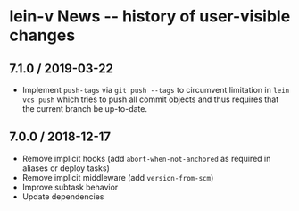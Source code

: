 # lein-v News -- history of user-visible changes

## 7.1.0 / 2019-03-22

* Implement `push-tags` via `git push --tags` to circumvent limitation in `lein vcs push` which tries to push all commit objects and thus requires that the current branch be up-to-date.

## 7.0.0 / 2018-12-17

* Remove implicit hooks (add `abort-when-not-anchored` as required in aliases or deploy tasks)
* Remove implicit middleware (add `version-from-scm`)
* Improve subtask behavior
* Update dependencies
